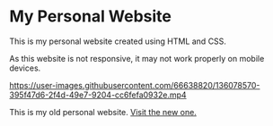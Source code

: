 # My Personal Website
This is my personal website created using HTML and CSS.

As this website is not responsive, it may not work properly on mobile devices.


https://user-images.githubusercontent.com/66638820/136078570-395f47d6-2f4d-49e7-9204-cc6fefa0932e.mp4

This is my old personal website. <a href="www.anuragrajan.ml">Visit the new one.</a>

